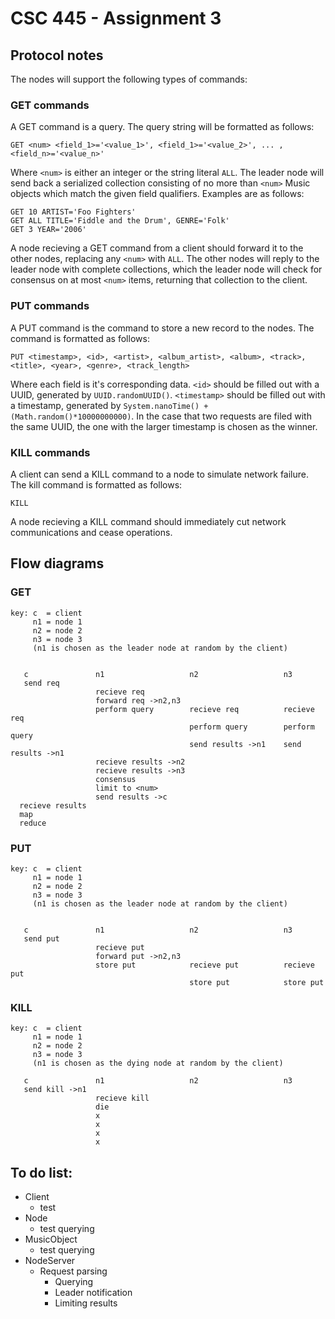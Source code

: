 # CSC 445 - Assignment 3

## Protocol notes
The nodes will support the following types of commands:

### GET commands
A GET command is a query.  The query string will be formatted as follows:

    GET <num> <field_1>='<value_1>', <field_1>='<value_2>', ... , <field_n>='<value_n>'
    
Where `<num>` is either an integer or the string literal `ALL`.  The leader node will
send back a serialized collection consisting of no more than `<num>` Music objects which 
match the given field qualifiers.  Examples are as follows:

    GET 10 ARTIST='Foo Fighters'
    GET ALL TITLE='Fiddle and the Drum', GENRE='Folk'
    GET 3 YEAR='2006'
    
A node recieving a GET command from a client should forward it to the other nodes,
replacing any `<num>` with `ALL`.  The other nodes will reply to the leader node
with complete collections, which the leader node will check for consensus on at
most `<num>` items, returning that collection to the client.

### PUT commands
A PUT command is the command to store a new record to the nodes.  The command is
formatted as follows:

    PUT <timestamp>, <id>, <artist>, <album_artist>, <album>, <track>, <title>, <year>, <genre>, <track_length>
    
Where each field is it's corresponding data.  `<id>` should be filled out with a UUID, generated
by `UUID.randomUUID()`.  `<timestamp>` should be filled out with a timestamp, generated by
`System.nanoTime() + (Math.random()*10000000000)`.  In the case that two requests are filed
with the same UUID, the one with the larger timestamp is chosen as the winner.

### KILL commands
A client can send a KILL command to a node to simulate network failure.  The kill
command is formatted as follows:

    KILL

A node recieving a KILL command should immediately cut network communications
and cease operations.

## Flow diagrams

### GET
````
key: c  = client
     n1 = node 1
     n2 = node 2
     n3 = node 3
     (n1 is chosen as the leader node at random by the client)


   c               n1                   n2                   n3
   send req
                   recieve req
                   forward req ->n2,n3
                   perform query        recieve req          recieve req
                                        perform query        perform query
                                        send results ->n1    send results ->n1
                   recieve results ->n2
                   recieve results ->n3
                   consensus
                   limit to <num>
                   send results ->c
  recieve results
  map
  reduce
````

### PUT
````
key: c  = client
     n1 = node 1
     n2 = node 2
     n3 = node 3
     (n1 is chosen as the leader node at random by the client)


   c               n1                   n2                   n3
   send put
                   recieve put
                   forward put ->n2,n3
                   store put            recieve put          recieve put
                                        store put            store put
````

### KILL
````
key: c  = client
     n1 = node 1
     n2 = node 2
     n3 = node 3
     (n1 is chosen as the dying node at random by the client)

   c               n1                   n2                   n3
   send kill ->n1  
                   recieve kill
                   die
                   x
                   x
                   x
                   x
````

## To do list:

  * Client
    * test
  * Node
    * test querying
  * MusicObject
    * test querying
  * NodeServer
    * Request parsing
      * Querying
      * Leader notification
      * Limiting results